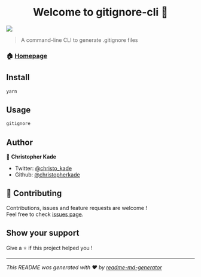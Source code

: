 <h1 align="center">Welcome to gitignore-cli 👋</h1>
<p>
  <img src="https://img.shields.io/badge/version-1.0.0-blue.svg?cacheSeconds=2592000" />
</p>

> A command-line CLI to generate .gitignore files

### 🏠 [Homepage](https://github.com/christopherkade/gitignore-cli)

## Install

```sh
yarn
```

## Usage

```sh
gitignore
```

## Author

👤 **Christopher Kade**

* Twitter: [@christo_kade](https://twitter.com/christo_kade)
* Github: [@christopherkade](https://github.com/christopherkade)

## 🤝 Contributing

Contributions, issues and feature requests are welcome !<br />Feel free to check [issues page](https://github.com/christopherkade/gitignore-cli/issues).

## Show your support

Give a ⭐️ if this project helped you !

***
_This README was generated with ❤️ by [readme-md-generator](https://github.com/kefranabg/readme-md-generator)_
